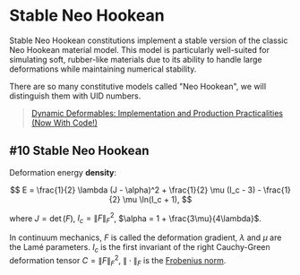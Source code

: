 # Stable Neo Hookean

Stable Neo Hookean constitutions implement a stable version of the classic Neo Hookean material model. This model is particularly well-suited for simulating soft, rubber-like materials due to its ability to handle large deformations while maintaining numerical stability.


There are so many constitutive models called "Neo Hookean", we will distinguish them with UID numbers.

> [Dynamic Deformables:
Implementation and Production
Practicalities (Now With Code!)
](http://www.tkim.graphics/DYNAMIC_DEFORMABLES/)

## #10 Stable Neo Hookean

Deformation energy **density**:

$$
E = \frac{1}{2} \lambda (J - \alpha)^2 + \frac{1}{2} \mu (I_c - 3) - \frac{1}{2} \mu \ln(I_c + 1),
$$

where $J = \det(F)$, $I_c = \|F\|_F^2$, $\alpha = 1 + \frac{3\mu}{4\lambda}$.


In continuum mechanics, $F$ is called the deformation gradient, $\lambda$ and $\mu$ are the Lamé parameters. $I_c$ is the first invariant of the right Cauchy-Green deformation tensor $C = \|F\|_F^2$, $\|\cdot\|_F$ is the [Frobenius norm](https://en.wikipedia.org/wiki/Matrix_norm).